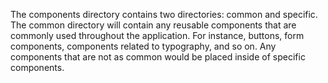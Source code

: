 The components directory contains two directories: common and specific. The common directory will contain any reusable components that are commonly used throughout the application. For instance, buttons, form components, components related to typography, and so on. Any components that are not as common would be placed inside of specific components.
